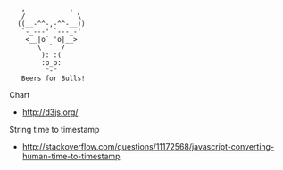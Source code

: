 ```
   ,           ,
   /             \
  ((__-^^-,-^^-__))
   `-_---' `---_-'
    <__|o` 'o|__>
       \  `  /
        ): :(
        :o_o:
         "-"  
   Beers for Bulls!
```

Chart 
* http://d3js.org/

String time to timestamp 
* http://stackoverflow.com/questions/11172568/javascript-converting-human-time-to-timestamp